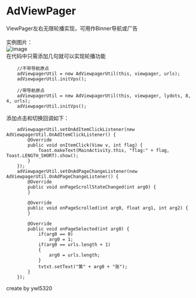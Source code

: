# AdViewPager
ViewPager左右无限轮播实现，可用作Binner导航或广告<br/><br/>
实例图片：<br/>
![image](https://github.com/wanliyang1990/AdViewPager/blob/master/imgs/adviewpager.gif)<br/>
在代码中只需添加几句就可以实现轮播功能<br/>

        //不带导航原点
        adViewpagerUtil = new AdViewpagerUtil(this, viewpager, urls);
        adViewpagerUtil.initVps();

        //带导航原点
        adViewpagerUtil = new AdViewpagerUtil(this, viewpager, lydots, 8, 4, urls);
        adViewpagerUtil.initVps();

添加点击和切换回调如下：<br/>

        adViewpagerUtil.setOnAdItemClickListener(new AdViewpagerUtil.OnAdItemClickListener() {
            @Override
            public void onItemClick(View v, int flag) {
                Toast.makeText(MainActivity.this, "flag:" + flag, Toast.LENGTH_SHORT).show();
            }
        });
        adViewpagerUtil.setOnAdPageChangeListener(new AdViewpagerUtil.OnAdPageChangeListener() {
            @Override
            public void onPageScrollStateChanged(int arg0) {
            }

            @Override
            public void onPageScrolled(int arg0, float arg1, int arg2) {
            }

            @Override
            public void onPageSelected(int arg0) {
                if(arg0 == 0)
                    arg0 = 1;
                if(arg0 == urls.length + 1)
                {
                    arg0 = urls.length;
                }
                tvtxt.setText("第" + arg0 + "张");
            }
        });
    
create by ywl5320